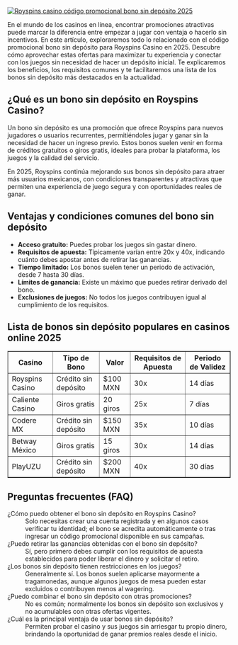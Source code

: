 [![Royspins casino código promocional bono sin depósito 2025](https://123-caf.pages.dev/gitsignup.png)](https://vrmoo.ru/Bt82HjjY)

<p>En el mundo de los casinos en línea, encontrar promociones atractivas puede marcar la diferencia entre empezar a jugar con ventaja o hacerlo sin incentivos. En este artículo, exploraremos todo lo relacionado con el código promocional bono sin depósito para Royspins Casino en 2025. Descubre cómo aprovechar estas ofertas para maximizar tu experiencia y conectar con los juegos sin necesidad de hacer un depósito inicial. Te explicaremos los beneficios, los requisitos comunes y te facilitaremos una lista de los bonos sin depósito más destacados en la actualidad.</p>  <h2>¿Qué es un bono sin depósito en Royspins Casino?</h2> <p>Un bono sin depósito es una promoción que ofrece Royspins para nuevos jugadores o usuarios recurrentes, permitiéndoles jugar y ganar sin la necesidad de hacer un ingreso previo. Estos bonos suelen venir en forma de créditos gratuitos o giros gratis, ideales para probar la plataforma, los juegos y la calidad del servicio.</p> <p>En 2025, Royspins continúa mejorando sus bonos sin depósito para atraer más usuarios mexicanos, con condiciones transparentes y atractivas que permiten una experiencia de juego segura y con oportunidades reales de ganar.</p>  <h2>Ventajas y condiciones comunes del bono sin depósito</h2> <ul> <li><strong>Acceso gratuito:</strong> Puedes probar los juegos sin gastar dinero.</li> <li><strong>Requisitos de apuesta:</strong> Típicamente varían entre 20x y 40x, indicando cuánto debes apostar antes de retirar las ganancias.</li> <li><strong>Tiempo limitado:</strong> Los bonos suelen tener un periodo de activación, desde 7 hasta 30 días.</li> <li><strong>Límites de ganancia:</strong> Existe un máximo que puedes retirar derivado del bono.</li> <li><strong>Exclusiones de juegos:</strong> No todos los juegos contribuyen igual al cumplimiento de los requisitos.</li> </ul>  <h2>Lista de bonos sin depósito populares en casinos online 2025</h2> <table border="1" cellpadding="5" cellspacing="0"> <thead> <tr> <th>Casino</th> <th>Tipo de Bono</th> <th>Valor</th> <th>Requisitos de Apuesta</th> <th>Periodo de Validez</th> </tr> </thead> <tbody> <tr> <td>Royspins Casino</td> <td>Crédito sin depósito</td> <td>$100 MXN</td> <td>30x</td> <td>14 días</td> </tr> <tr> <td>Caliente Casino</td> <td>Giros gratis</td> <td>20 giros</td> <td>25x</td> <td>7 días</td> </tr> <tr> <td>Codere MX</td> <td>Crédito sin depósito</td> <td>$150 MXN</td> <td>35x</td> <td>10 días</td> </tr> <tr> <td>Betway México</td> <td>Giros gratis</td> <td>15 giros</td> <td>30x</td> <td>14 días</td> </tr> <tr> <td>PlayUZU</td> <td>Crédito sin depósito</td> <td>$200 MXN</td> <td>40x</td> <td>30 días</td> </tr> </tbody> </table>  <h2>Preguntas frecuentes (FAQ)</h2> <dl> <dt>¿Cómo puedo obtener el bono sin depósito en Royspins Casino?</dt> <dd>Solo necesitas crear una cuenta registrada y en algunos casos verificar tu identidad; el bono se acredita automáticamente o tras ingresar un código promocional disponible en sus campañas.</dd>  <dt>¿Puedo retirar las ganancias obtenidas con el bono sin depósito?</dt> <dd>Sí, pero primero debes cumplir con los requisitos de apuesta establecidos para poder liberar el dinero y solicitar el retiro.</dd>  <dt>¿Los bonos sin depósito tienen restricciones en los juegos?</dt> <dd>Generalmente sí. Los bonos suelen aplicarse mayormente a tragamonedas, aunque algunos juegos de mesa pueden estar excluidos o contribuyen menos al wagering.</dd>  <dt>¿Puedo combinar el bono sin depósito con otras promociones?</dt> <dd>No es común; normalmente los bonos sin depósito son exclusivos y no acumulables con otras ofertas vigentes.</dd>  <dt>¿Cuál es la principal ventaja de usar bonos sin depósito?</dt> <dd>Permiten probar el casino y sus juegos sin arriesgar tu propio dinero, brindando la oportunidad de ganar premios reales desde el inicio.</dd> </dl>